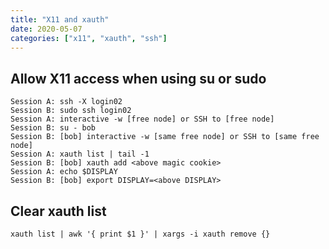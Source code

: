 ```yaml
---
title: "X11 and xauth"
date: 2020-05-07
categories: ["x11", "xauth", "ssh"]
---
```


## Allow X11 access when using su or sudo
```
Session A: ssh -X login02
Session B: sudo ssh login02
Session A: interactive -w [free node] or SSH to [free node]
Session B: su - bob
Session B: [bob] interactive -w [same free node] or SSH to [same free node]
Session A: xauth list | tail -1
Session B: [bob] xauth add <above magic cookie>
Session A: echo $DISPLAY
Session B: [bob] export DISPLAY=<above DISPLAY>
```


## Clear xauth list
```
xauth list | awk '{ print $1 }' | xargs -i xauth remove {}
```
